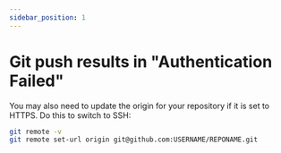 ```yaml
---
sidebar_position: 1
---
```


# Git push results in "Authentication Failed"

You may also need to update the origin for your repository if it is set to HTTPS. Do this to switch to SSH:

```bash
git remote -v
git remote set-url origin git@github.com:USERNAME/REPONAME.git
```